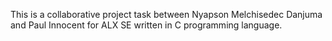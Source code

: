  This is a collaborative project task between Nyapson Melchisedec Danjuma and Paul Innocent for ALX SE written in C programming language.
